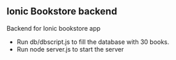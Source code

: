 ## Ionic Bookstore backend

Backend for Ionic bookstore app

* Run db/dbscript.js to fill the database with 30 books.
* Run node server.js to start the server
